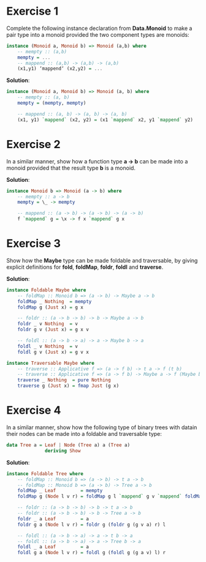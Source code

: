 # Exercise 1

Complete the following instance declaration from **Data.Monoid** to make a pair
type into a monoid provided the two component types are monoids:

```haskell
instance (Monoid a, Monoid b) => Monoid (a,b) where
    -- mempty :: (a,b)
    mempty = ...
    -- mappend :: (a,b) -> (a,b) -> (a,b)
    (x1,y1) ‘mappend‘ (x2,y2) = ...
```

**Solution**:

```haskell
instance (Monoid a, Monoid b) => Monoid (a, b) where
    -- mempty :: (a, b)
    mempty = (mempty, mempty)

    -- mappend :: (a, b) -> (a, b) -> (a, b)
    (x1, y1) `mappend` (x2, y2) = (x1 `mappend` x2, y1 `mappend` y2)
```

# Exercise 2

In a similar manner, show how a function type **a -> b** can be made into a monoid provided that the result type **b** is a monoid.

**Solution**:

```haskell
instance Monoid b => Monoid (a -> b) where
    -- mempty :: a -> b
    mempty = \_ -> mempty

    -- mappend :: (a -> b) -> (a -> b) -> (a -> b)
    f `mappend` g = \x -> f x `mappend` g x
```

# Exercise 3

Show how the **Maybe** type can be made foldable and traversable, by giving explicit definitions for **fold**, **foldMap**, **foldr**, **foldl** and **traverse**.

**Solution**:

```haskell
instance Foldable Maybe where
    -- foldMap :: Monoid b => (a -> b) -> Maybe a -> b
    foldMap _ Nothing  = mempty
    foldMap g (Just x) = g x

    -- foldr :: (a -> b -> b) -> b -> Maybe a -> b
    foldr _ v Nothing  = v
    foldr g v (Just x) = g x v

    -- foldl :: (a -> b -> a) -> a -> Maybe b -> a
    foldl _ v Nothing  = v
    foldl g v (Just x) = g v x

instance Traversable Maybe where
    -- traverse :: Applicative f => (a -> f b) -> t a -> f (t b)
    -- traverse :: Applicative f => (a -> f b) -> Maybe a -> f (Maybe b)
    traverse _ Nothing  = pure Nothing
    traverse g (Just x) = fmap Just (g x)
```

# Exercise 4

In a similar manner, show how the following type of binary trees with datain their nodes can be made into a foldable and traversable type:

```haskell
data Tree a = Leaf | Node (Tree a) a (Tree a)
              deriving Show
```

**Solution**:

```haskell
instance Foldable Tree where
    -- foldMap :: Monoid b => (a -> b) -> t a -> b
    -- foldMap :: Monoid b => (a -> b) -> Tree a -> b
    foldMap _ Leaf         = mempty
    foldMap g (Node l v r) = foldMap g l `mappend` g v `mappend` foldMap g r

    -- foldr :: (a -> b -> b) -> b -> t a -> b
    -- foldr :: (a -> b -> b) -> b -> Tree a -> b
    foldr _ a Leaf         = a
    foldr g a (Node l v r) = foldr g (foldr g (g v a) r) l

    -- foldl :: (a -> b -> a) -> a -> t b -> a
    -- foldl :: (a -> b -> a) -> a -> Tree b -> a
    foldl _ a Leaf         = a
    foldl g a (Node l v r) = foldl g (foldl g (g a v) l) r
```